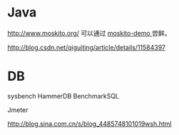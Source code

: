 

# Java
http://www.moskito.org/
可以通过 [moskito-demo
](https://github.com/anotheria/moskito-demo/blob/master/pom.xml) 尝鲜。

http://blog.csdn.net/qiguiting/article/details/11584397

# DB
sysbench
HammerDB 
BenchmarkSQL

Jmeter

http://blog.sina.com.cn/s/blog_4485748101019wsh.html
